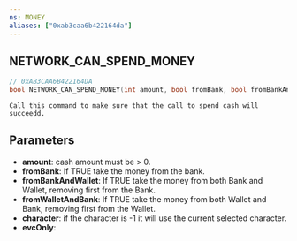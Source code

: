 ```yaml
---
ns: MONEY
aliases: ["0xab3caa6b422164da"]
---
```

## NETWORK_CAN_SPEND_MONEY

```c
// 0xAB3CAA6B422164DA
bool NETWORK_CAN_SPEND_MONEY(int amount, bool fromBank, bool fromBankAndWallet, bool fromWalletAndBank, int character, bool evcOnly);
```

```
Call this command to make sure that the call to spend cash will succeedd.
```

## Parameters
* **amount**: cash amount must be > 0.
* **fromBank**: If TRUE take the money from the bank.
* **fromBankAndWallet**: If TRUE take the money from both Bank and Wallet, removing first from the Bank.
* **fromWalletAndBank**: If TRUE take the money from both Wallet and Bank, removing first from the Wallet.
* **character**: if the character is -1 it will use the current selected character.
* **evcOnly**: 
